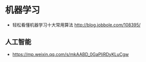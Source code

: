 # 机器学习

- 轻松看懂机器学习十大常用算法 http://blog.jobbole.com/108395/

## 人工智能

- https://mp.weixin.qq.com/s/mkAABD_0GaPliRDyKLuCgw

